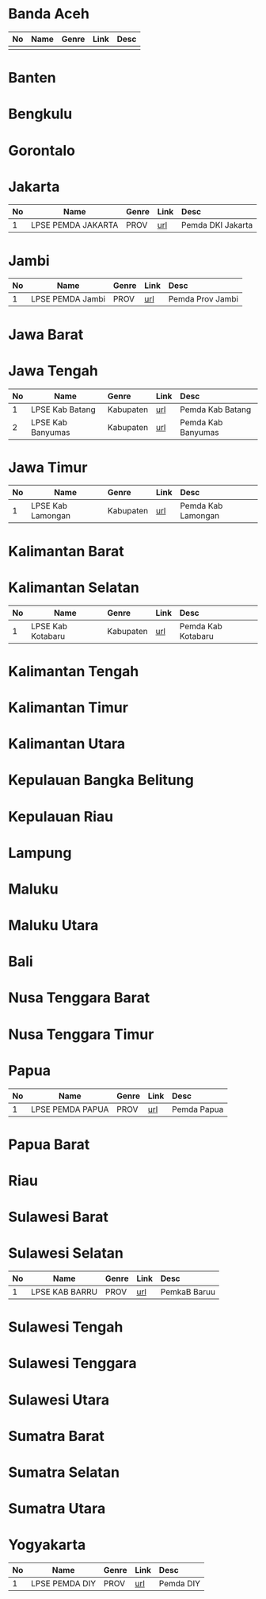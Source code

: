 # Banda Aceh
| No | Name    |Genre | Link   | Desc |
| -- | ------- | :----- | :----- |  :----- |  
| | | | | |


# Banten


# Bengkulu


# Gorontalo


# Jakarta
| No | Name    |Genre | Link   | Desc |
| -- | ------- | :----- | :----- |  :----- |  
| 1 | LPSE PEMDA JAKARTA | PROV | [url](https://lpse.jakarta.go.id/eproc4)| Pemda DKI Jakarta|


# Jambi
| No | Name    |Genre | Link   | Desc |
| -- | ------- | :----- | :----- |  :----- |  
| 1 | LPSE PEMDA Jambi | PROV | [url](http://lpse.jambiprov.go.id/eproc4/)| Pemda Prov Jambi|


# Jawa Barat


# Jawa Tengah
| No | Name    |Genre | Link   | Desc |
| -- | ------- | :----- | :----- |  :----- |  
| 1 | LPSE Kab Batang | Kabupaten | [url](http://lpse.batangkab.go.id/eproc4) | Pemda Kab Batang |
| 2 | LPSE Kab Banyumas | Kabupaten | [url](lpse.banyumaskab.go.id) | Pemda Kab Banyumas |



# Jawa Timur
| No | Name    |Genre | Link   | Desc |
| -- | ------- | :----- | :----- |  :----- |  
| 1 | LPSE Kab Lamongan | Kabupaten | [url](http://lpse.lamongankab.go.id/eproc/) | Pemda Kab Lamongan |


# Kalimantan Barat


# Kalimantan Selatan
| No | Name    |Genre | Link   | Desc |
| -- | ------- | :----- | :----- |  :----- |  
| 1 | LPSE Kab Kotabaru | Kabupaten | [url](https://lpse.kotabaru.web.id) | Pemda Kab Kotabaru |


# Kalimantan Tengah


# Kalimantan Timur


# Kalimantan Utara


# Kepulauan Bangka Belitung


# Kepulauan Riau


# Lampung


# Maluku


# Maluku Utara


# Bali


# Nusa Tenggara Barat


# Nusa Tenggara Timur


# Papua
| No | Name    |Genre | Link   | Desc |
| -- | ------- | :----- | :----- |  :----- |  
| 1 | LPSE PEMDA PAPUA | PROV | [url](https://lpse.papua.go.id/eproc4)| Pemda Papua|

# Papua Barat


# Riau


# Sulawesi Barat



# Sulawesi Selatan
| No | Name    |Genre | Link   | Desc |
| -- | ------- | :----- | :----- |  :----- |  
| 1 | LPSE KAB BARRU | PROV | [url](lpse.barrukab.go.id)| PemkaB Baruu|

# Sulawesi Tengah


# Sulawesi Tenggara


# Sulawesi Utara


# Sumatra Barat


# Sumatra Selatan


# Sumatra Utara


# Yogyakarta
| No | Name    |Genre | Link   | Desc |
| -- | ------- | :----- | :----- |  :----- |  
| 1 | LPSE PEMDA DIY | PROV | [url](https://lpse.jogjaprov.go.id/eproc4/)| Pemda DIY|
